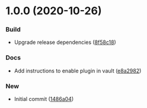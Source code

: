 # 1.0.0 (2020-10-26)


### Build

* Upgrade release dependencies ([8f58c18](https://github.com/evennode/vault-plugin-secrets-oauth-client-credentials/commit/8f58c187f6e89b00c7e55da46c8d86a8e46a144c))

### Docs

* Add instructions to enable plugin in vault ([e8a2982](https://github.com/evennode/vault-plugin-secrets-oauth-client-credentials/commit/e8a2982b2530ac02f6fc7cd25c8e7043013803b4))

### New

* Initial commit ([1486a04](https://github.com/evennode/vault-plugin-secrets-oauth-client-credentials/commit/1486a0478f95c73a7f7097060eeddfab78e3ad47))
